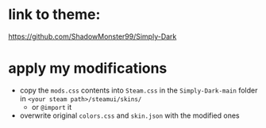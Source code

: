 # link to theme:
https://github.com/ShadowMonster99/Simply-Dark

# apply my modifications
- copy the `mods.css` contents into `Steam.css` in the `Simply-Dark-main` folder in `<your steam path>/steamui/skins/`
    - or `@import` it
- overwrite original `colors.css` and `skin.json` with the modified ones
